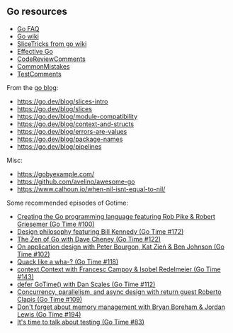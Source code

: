 ## Go resources

- [Go FAQ](https://go.dev/doc/faq)
- [Go wiki](https://github.com/golang/go/wiki/)
- [SliceTricks from go wiki](https://github.com/golang/go/wiki/SliceTricks)
- [Effective Go](https://go.dev/doc/effective_go)
- [CodeReviewComments](https://github.com/golang/go/wiki/CodeReviewComments)
- [CommonMistakes](https://github.com/golang/go/wiki/CommonMistakes)
- [TestComments](https://github.com/golang/go/wiki/TestComments)

From the [go blog](https://go.dev/blog):
- https://go.dev/blog/slices-intro
- https://go.dev/blog/slices
- https://go.dev/blog/module-compatibility
- https://go.dev/blog/context-and-structs
- https://go.dev/blog/errors-are-values
- https://go.dev/blog/package-names
- https://go.dev/blog/pipelines

Misc:
- https://gobyexample.com/
- https://github.com/avelino/awesome-go
- https://www.calhoun.io/when-nil-isnt-equal-to-nil/

Some recommended episodes of Gotime:
- [Creating the Go programming language featuring Rob Pike & Robert Griesemer (Go Time #100)](https://changelog.com/gotime/100)
- [Design philosophy featuring Bill Kennedy (Go Time #172)](https://changelog.com/gotime/172)
- [The Zen of Go with Dave Cheney (Go Time #122)](https://changelog.com/gotime/122)
- [On application design with Peter Bourgon, Kat Zień & Ben Johnson (Go Time #102)](https://changelog.com/gotime/102)
- [Quack like a wha-? (Go Time #118)](https://changelog.com/gotime/118)
- [context.Context with Francesc Campoy & Isobel Redelmeier (Go Time #143)](https://changelog.com/gotime/143)
- [defer GoTime() with Dan Scales (Go Time #112)](https://changelog.com/gotime/112)
- [Concurrency, parallelism, and async design with return guest Roberto Clapis (Go Time #109)](https://changelog.com/gotime/109)
- [Don't forget about memory management with Bryan Boreham & Jordan Lewis (Go Time #194)](https://changelog.com/gotime/194)
- [It's time to talk about testing (Go Time #83)](https://changelog.com/gotime/83)
